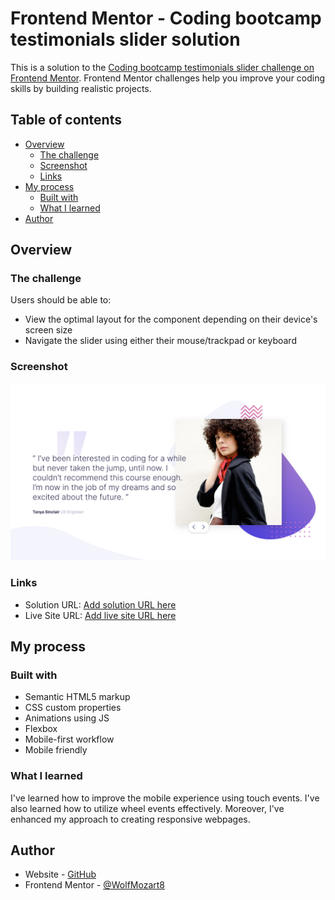 # Frontend Mentor - Coding bootcamp testimonials slider solution

This is a solution to the [Coding bootcamp testimonials slider challenge on Frontend Mentor](https://www.frontendmentor.io/challenges/coding-bootcamp-testimonials-slider-4FNyLA8JL). Frontend Mentor challenges help you improve your coding skills by building realistic projects.

## Table of contents

- [Overview](#overview)
  - [The challenge](#the-challenge)
  - [Screenshot](#screenshot)
  - [Links](#links)
- [My process](#my-process)
  - [Built with](#built-with)
  - [What I learned](#what-i-learned)
- [Author](#author)


## Overview

### The challenge

Users should be able to:

- View the optimal layout for the component depending on their device's screen size
- Navigate the slider using either their mouse/trackpad or keyboard

### Screenshot

![](./design//design.png)


### Links

- Solution URL: [Add solution URL here](https://github.com/WolfMozart8/coding-bootcamp-testimonial)
- Live Site URL: [Add live site URL here](https://wolfmozart8.github.io/coding-bootcamp-testimonial)

## My process

### Built with

- Semantic HTML5 markup
- CSS custom properties
- Animations using JS
- Flexbox
- Mobile-first workflow
- Mobile friendly


### What I learned

I've learned how to improve the mobile experience using touch events. I've also learned how to utilize wheel events effectively. Moreover, I've enhanced my approach to creating responsive webpages.


## Author

- Website - [GitHub](https://github.com/WolfMozart8)
- Frontend Mentor - [@WolfMozart8](https://www.frontendmentor.io/profile/WolfMozart8)
